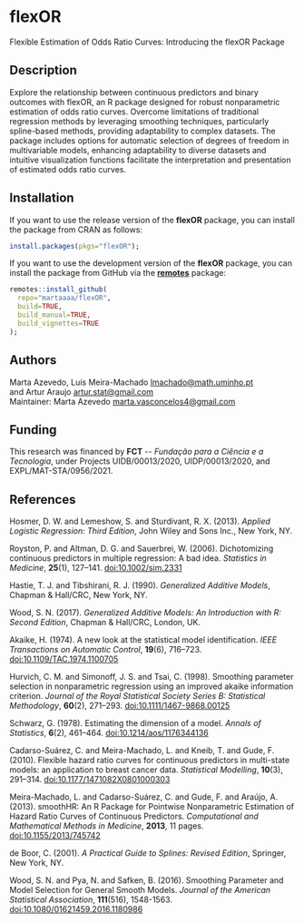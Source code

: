 # flexOR
Flexible Estimation of Odds Ratio Curves: Introducing the flexOR Package

## Description
Explore the relationship between continuous predictors and binary outcomes with flexOR, an R package designed for robust nonparametric estimation of odds ratio curves. 
Overcome limitations of traditional regression methods by leveraging smoothing techniques, particularly spline-based methods, providing adaptability to complex datasets. 
The package includes options for automatic selection of degrees of freedom in multivariable models, enhancing adaptability to diverse datasets and intuitive visualization functions facilitate the interpretation and presentation of estimated odds ratio curves.

## Installation
If you want to use the release version of the **flexOR** package, you can install the package from CRAN as follows:
```r
install.packages(pkgs="flexOR");
```
If you want to use the development version of the **flexOR** package, you can install the package from GitHub via the [**remotes**](https://remotes.r-lib.org) package:
```r
remotes::install_github(
  repo="martaaaa/flexOR",
  build=TRUE,
  build_manual=TRUE,
  build_vignettes=TRUE
);
```

## Authors
Marta Azevedo, Luís Meira-Machado <lmachado@math.uminho.pt> \
and Artur Araujo <artur.stat@gmail.com> \
Maintainer: Marta Azevedo <marta.vasconcelos4@gmail.com>

## Funding
This research was financed by **FCT** -- *Fundação para a Ciência e a Tecnologia*, under Projects UIDB/00013/2020, UIDP/00013/2020, and EXPL/MAT-STA/0956/2021.

## References
Hosmer, D. W. and Lemeshow, S. and Sturdivant, R. X. (2013). *Applied Logistic Regression: Third Edition*, John Wiley and Sons Inc., New York, NY.

Royston, P. and Altman, D. G. and Sauerbrei, W. (2006). Dichotomizing continuous predictors in multiple regression: A bad idea. *Statistics in Medicine*, **25**(1), 127–141. [doi:10.1002/sim.2331](https://doi.org/10.1002/sim.2331)

Hastie, T. J. and Tibshirani, R. J. (1990). *Generalized Additive Models*, Chapman & Hall/CRC, New York, NY.

Wood, S. N. (2017). *Generalized Additive Models: An Introduction with R: Second Edition*, Chapman & Hall/CRC, London, UK.

Akaike, H. (1974). A new look at the statistical model identification. *IEEE Transactions on Automatic Control*, **19**(6), 716–723. [doi:10.1109/TAC.1974.1100705](https://doi.org/10.1109/TAC.1974.1100705)

Hurvich, C. M. and Simonoff, J. S. and Tsai, C. (1998). Smoothing parameter selection in nonparametric regression using an improved akaike information criterion. *Journal of the Royal Statistical Society Series B: Statistical Methodology*, **60**(2), 271–293. [doi:10.1111/1467-9868.00125](https://doi.org/10.1111/1467-9868.00125)

Schwarz, G. (1978). Estimating the dimension of a model. *Annals of Statistics*, **6**(2), 461–464. [doi:10.1214/aos/1176344136](https://doi.org/10.1214/aos/1176344136)

Cadarso-Suárez, C. and Meira-Machado, L. and Kneib, T. and Gude, F. (2010). Flexible hazard ratio curves for continuous predictors in multi-state models: an application to breast cancer data. *Statistical Modelling*, **10**(3), 291–314. [doi:10.1177/1471082X0801000303](https://doi.org/10.1177/1471082X0801000303)

Meira-Machado, L. and Cadarso-Suárez, C. and Gude, F. and Araújo, A. (2013). smoothHR: An R Package for Pointwise Nonparametric Estimation of Hazard Ratio Curves of Continuous Predictors. *Computational and Mathematical Methods in Medicine*, **2013**, 11 pages. [doi:10.1155/2013/745742](https://doi.org/10.1155/2013/745742)

de Boor, C. (2001). *A Practical Guide to Splines: Revised Edition*, Springer, New York, NY.

Wood, S. N. and Pya, N. and Safken, B. (2016). Smoothing Parameter and Model Selection for General Smooth Models. *Journal of the American Statistical Association*, **111**(516), 1548-1563. [doi:10.1080/01621459.2016.1180986](https://doi.org/10.1080/01621459.2016.1180986)
